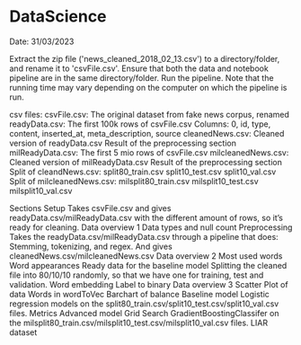 # DataScience 

Date: 31/03/2023


Extract the zip file ('news_cleaned_2018_02_13.csv') to a directory/folder, and rename it to 'csvFile.csv'. 
Ensure that both the data and notebook pipeline are in the same directory/folder. 
Run the pipeline. 
Note that the running time may vary depending on the computer on which the pipeline is run.

csv files:
csvFile.csv: The original dataset from fake news corpus, renamed 
readyData.csv: The first 100k rows of csvFile.csv
Columns: 0, id, type, content, inserted_at, meta_description, source
cleanedNews.csv: Cleaned version of readyData.csv
Result of the preprocessing section
milReadyData.csv: The first 5 mio rows of csvFile.csv
milcleanedNews.csv: Cleaned version of milReadyData.csv 
Result of the preprocessing section 
Split of cleandNews.csv:
split80_train.csv
split10_test.csv
split10_val.csv
Split of milcleanedNews.csv:
milsplit80_train.csv 
milsplit10_test.csv 
milsplit10_val.csv 

Sections
Setup
Takes csvFile.csv and gives readyData.csv/milReadyData.csv with the different amount of rows, so it’s ready for cleaning.
Data overview 1
Data types and null count
Preprocessing
Takes the readyData.csv/milReadyData.csv through a pipeline that does: Stemming, tokenizing, and regex. And gives cleanedNews.csv/milcleanedNews.csv
Data overview 2
Most used words
Word appearances 
Ready data for the baseline model
Splitting the cleaned file into 80/10/10 randomly, so that we have one for training, test and validation. 
Word embedding
Label to binary
Data overview 3
Scatter Plot of data
Words in wordToVec
Barchart of balance
Baseline model
Logistic regression models on the split80_train.csv/split10_test.csv/split10_val.csv files. 
Metrics
Advanced model
Grid Search 
GradientBoostingClassifer on the milsplit80_train.csv/milsplit10_test.csv/milsplit10_val.csv files. 
LIAR dataset
